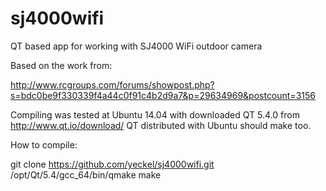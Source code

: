 # sj4000wifi
QT based app for working with SJ4000 WiFi outdoor camera

Based on the work from:

http://www.rcgroups.com/forums/showpost.php?s=bdc0be9f330339f4a44c0f91c4b2d9a7&p=29634969&postcount=3156


Compiling was tested at Ubuntu 14.04 with downloaded QT 5.4.0 from http://www.qt.io/download/
QT distributed with Ubuntu should make too.

How to compile:

git clone https://github.com/yeckel/sj4000wifi.git
/opt/Qt/5.4/gcc_64/bin/qmake
make
